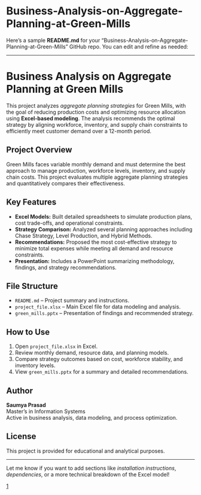 # Business-Analysis-on-Aggregate-Planning-at-Green-Mills

Here’s a sample **README.md** for your “Business-Analysis-on-Aggregate-Planning-at-Green-Mills” GitHub repo. You can edit and refine as needed:

***

# Business Analysis on Aggregate Planning at Green Mills

This project analyzes *aggregate planning strategies* for Green Mills, with the goal of reducing production costs and optimizing resource allocation using **Excel-based modeling**. The analysis recommends the optimal strategy by aligning workforce, inventory, and supply chain constraints to efficiently meet customer demand over a 12-month period.

## Project Overview

Green Mills faces variable monthly demand and must determine the best approach to manage production, workforce levels, inventory, and supply chain costs. This project evaluates multiple aggregate planning strategies and quantitatively compares their effectiveness.

## Key Features

- **Excel Models:** Built detailed spreadsheets to simulate production plans, cost trade-offs, and operational constraints.
- **Strategy Comparison:** Analyzed several planning approaches including Chase Strategy, Level Production, and Hybrid Methods.
- **Recommendations:** Proposed the most cost-effective strategy to minimize total expenses while meeting all demand and resource constraints.
- **Presentation:** Includes a PowerPoint summarizing methodology, findings, and strategy recommendations.

## File Structure

- `README.md` – Project summary and instructions.
- `project_file.xlsx` – Main Excel file for data modeling and analysis.
- `green_mills.pptx` – Presentation of findings and recommended strategy.

## How to Use

1. Open `project_file.xlsx` in Excel.
2. Review monthly demand, resource data, and planning models.
3. Compare strategy outcomes based on cost, workforce stability, and inventory levels.
4. View `green_mills.pptx` for a summary and detailed recommendations.

## Author

**Saumya Prasad**  
Master’s in Information Systems  
Active in business analysis, data modeling, and process optimization.

## License

This project is provided for educational and analytical purposes.

***

Let me know if you want to add sections like *installation instructions*, *dependencies*, or a more technical breakdown of the Excel model!

[1](https://github.com/saumyaprasad07/Business-Analysis-on-Aggregate-Planning-at-Green-Mills)
